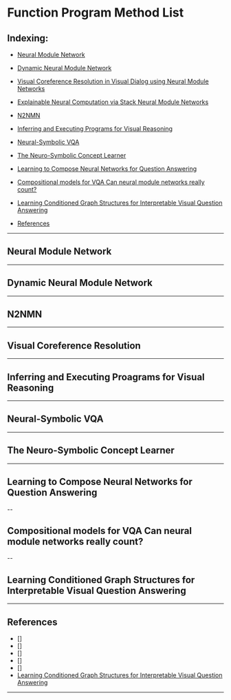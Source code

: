 # Function Program Method List

## Indexing:
- [Neural Module Network](#Neural-Module-Network)
- [Dynamic Neural Module Network](#Dynamic-Neural-Module-Network)
- [Visual Coreference Resolution in Visual Dialog using Neural Module Networks](#Visual-Coreference-Resolution-in-Visual-Dialog-using-Neural-Module-Networks)
- [Explainable Neural Computation via Stack Neural Module Networks](#Explainable-Neural-Computation-via-Stack-Neural-Module-Networks)

- [N2NMN](#N2NMN)
- [Inferring and Executing Programs for Visual Reasoning](#Inferring-and-Executing-Programs-for-Visual-Reasoning)
- [Neural-Symbolic VQA](#Neural-Symbolic-VQA)
- [The Neuro-Symbolic Concept Learner](#The-Neuro-Symbolic-Concept-Learner)

- [Learning to Compose Neural Networks for Question Answering](#Learning-to-Compose-Neural-Networks-for-Question-Answering)

- [Compositional models for VQA Can neural module networks really count?](#Compositional-models-for-VQA-Can-neural-module-networks-really-count?)

- [Learning Conditioned Graph Structures for Interpretable Visual Question Answering](#Learning-Conditioned-Graph-Structures-for-Interpretable-Visual-Question-Answering)
- [References](#References)
---
## Neural Module Network


---
## Dynamic Neural Module Network

---
## N2NMN


---
## Visual Coreference Resolution


---
## Inferring and Executing Proagrams for Visual Reasoning

---
## Neural-Symbolic VQA


---
## The Neuro-Symbolic Concept Learner


---
## Learning to Compose Neural Networks for Question Answering


--
## Compositional models for VQA Can neural module networks really count?


--
## Learning Conditioned Graph Structures for Interpretable Visual Question Answering



---
## References
- []
- []
- []
- []
- []
- [Learning Conditioned Graph Structures for Interpretable Visual Question Answering](https://arxiv.org/pdf/1806.07243.pdf)
---
